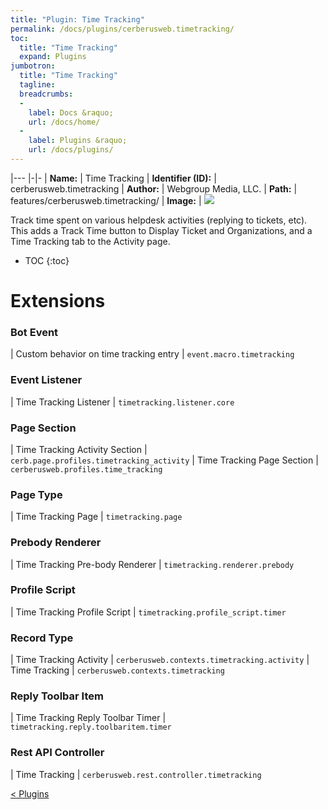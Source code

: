 ```yaml
---
title: "Plugin: Time Tracking"
permalink: /docs/plugins/cerberusweb.timetracking/
toc:
  title: "Time Tracking"
  expand: Plugins
jumbotron:
  title: "Time Tracking"
  tagline: 
  breadcrumbs:
  -
    label: Docs &raquo;
    url: /docs/home/
  -
    label: Plugins &raquo;
    url: /docs/plugins/
---
```


|---
|-|-
| **Name:** | Time Tracking
| **Identifier (ID):** | cerberusweb.timetracking
| **Author:** | Webgroup Media, LLC.
| **Path:** | features/cerberusweb.timetracking/
| **Image:** | <img src="/assets/images/plugins/cerberusweb.timetracking.png" class="screenshot">

Track time spent on various helpdesk activities (replying to tickets, etc).  This adds a Track Time button to Display Ticket and Organizations, and a Time Tracking tab to the Activity page.

* TOC
{:toc}

# Extensions

### Bot Event

| Custom behavior on time tracking entry | `event.macro.timetracking`


### Event Listener

| Time Tracking Listener | `timetracking.listener.core`


### Page Section

| Time Tracking Activity Section | `cerb.page.profiles.timetracking_activity`
| Time Tracking Page Section | `cerberusweb.profiles.time_tracking`


### Page Type

| Time Tracking Page | `timetracking.page`


### Prebody Renderer

| Time Tracking Pre-body Renderer | `timetracking.renderer.prebody`


### Profile Script

| Time Tracking Profile Script | `timetracking.profile_script.timer`


### Record Type

| Time Tracking Activity | `cerberusweb.contexts.timetracking.activity`
| Time Tracking | `cerberusweb.contexts.timetracking`


### Reply Toolbar Item

| Time Tracking Reply Toolbar Timer | `timetracking.reply.toolbaritem.timer`


### Rest API Controller

| Time Tracking | `cerberusweb.rest.controller.timetracking`


<div class="section-nav">
	<div class="left">
		<a href="/docs/plugins/#plugins" class="prev">&lt; Plugins</a>
	</div>
	<div class="right align-right">
	</div>
</div>
<div class="clear"></div>